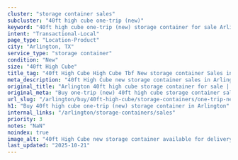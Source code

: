 ```yaml
---
cluster: "storage container sales"
subcluster: "40ft high cube one-trip (new)"
keyword: "40ft high cube one-trip (new) storage container for sale Arlington, TX"
intent: "Transactional-Local"
page_type: "Location-Product"
city: "Arlington, TX"
service_type: "storage container"
condition: "New"
size: "40ft High Cube"
title_tag: "40ft High Cube High Cube Tbf New storage container Sales in Arlington | LC Container"
meta_description: "40ft High Cube new storage container sales in Arlington. High cube containers with extra height. Fast delivery, competitive pricing. Serving storage containers area. Quote ID: IO1. Call (214) 524-4168 for your free quote today."
original_title: "Arlington 40ft high cube storage container for sale | LC"
original_meta: "Buy one-trip (new) 40ft high cube storage container sale with local delivery in Arlington, TX. LC Container — local Since 2003. Request a fast quote today."
url_slug: "/arlington/buy/40ft-high-cube/storage-containers/one-trip-new"
h1: "Buy 40ft high cube one-trip (new) storage container in Arlington"
internal_links: "/arlington/storage-containers/sales"
priority: 3
notes: "NaN"
noindex: true
image_alt: "40ft High Cube new storage container available for delivery in Arlington"
last_updated: "2025-10-21"
---
```


<!-- TODO: Add unique city/inventory copy, images, and internal links here. -->
